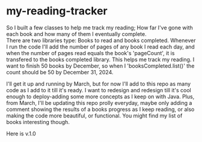 # my-reading-tracker
So I built a few classes to help me track my reading; How far I've gone with each book and how many of them I eventually complete.  
There are two libraries type: Books to read and books completed. 
Whenever I run the code I'll add the number of pages of any book I read each day, and when the number of pages read equals the book's 'pageCount', it is transfered to the books completed library.
This helps me track my reading. I want to finish 50 books by December, so when I 'booksCompleted.list()' the count should be 50 by December 31, 2024.

I'll get it up and running by March, but for now I'll add to this repo as many code as I add to it till it's ready. I want to redesign and redesign till it's cool enough to deploy-adding some more concepts as I keep on with Java.
Plus, from March, I'll be updating this repo prolly everyday, maybe only adding a comment showing the results of a books progress as I keep reading, or also making the code more beautiful, or functional. 
You might find my list of books interesting though.

Here is v.1.0
